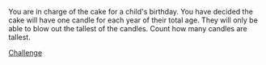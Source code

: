 You are in charge of the cake for a child's birthday. You have decided the cake will have one candle for each year of their total age. They will only be able to blow out the tallest of the candles. Count how many candles are tallest.

[Challenge](https://www.hackerrank.com/challenges/birthday-cake-candles?isFullScreen=true)